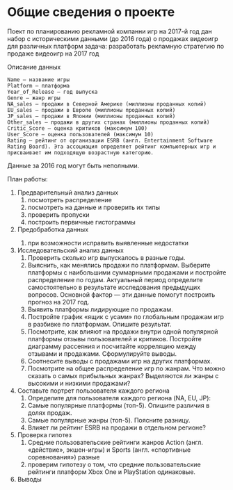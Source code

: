# Общие сведения о проекте

Поект по планированию рекламной компанни игр на 2017-й год
дан набор с историческими данными (до 2016 года) о продажах видеоигр для различных платформ
задача:
разработать рекламную стратегию по продаже видеоигр на 2017 год

Описание данных

    Name — название игры
    Platform — платформа
    Year_of_Release — год выпуска
    Genre — жанр игры
    NA_sales — продажи в Северной Америке (миллионы проданных копий)
    EU_sales — продажи в Европе (миллионы проданных копий)
    JP_sales — продажи в Японии (миллионы проданных копий)
    Other_sales — продажи в других странах (миллионы проданных копий)
    Critic_Score — оценка критиков (максимум 100)
    User_Score — оценка пользователей (максимум 10)
    Rating — рейтинг от организации ESRB (англ. Entertainment Software Rating Board). Эта ассоциация определяет рейтинг компьютерных игр и присваивает им подходящую возрастную категорию.

Данные за 2016 год могут быть неполными.

План работы:
<ol>
<li>Предварительный анализ данных
    <ol>
    <li> посмотреть распределение
    <li> посмотреть на данные и проверить их типы
    <li> проверить пропуски
    <li> построить первичные гистограммы
    </ol>
<li>Предобработка данных</li>
    <ol>
    <li> при возможности исправить выявленные недостатки
    </ol>
<li>Исследовательский анализ данных
    <ol> 
    <li> Проверить сколько игр выпускалось в разные годы.
    <li> Выяснить, как менялись продажи по платформам. Выберите платформы с наибольшими суммарными продажами и постройте распределение по годам. Актуальный период определите самостоятельно в результате исследования предыдущих вопросов. Основной фактор — эти данные помогут построить прогноз на 2017 год.
    <li> Выявить платформы лидирующие по продажам.
    <li> Постройте график «ящик с усами» по глобальным продажам игр в разбивке по платформам. Опишите результат.
    <li> Посмотрите, как влияют на продажи внутри одной популярной платформы отзывы пользователей и критиков. Постройте диаграмму рассеяния и посчитайте корреляцию между отзывами и продажами. Сформулируйте выводы.
    <li> Соотнесите выводы с продажами игр на других платформах.
    <li>Посмотрите на общее распределение игр по жанрам. Что можно сказать о самых прибыльных жанрах? Выделяются ли жанры с высокими и низкими продажами?
    </ol>
<li>Составьте портрет пользователя каждого региона
   <ol> <li>Определите для пользователя каждого региона (NA, EU, JP):
    <li>Самые популярные платформы (топ-5). Опишите различия в долях продаж.
    <li>Самые популярные жанры (топ-5). Поясните разницу.
    <li>Влияет ли рейтинг ESRB на продажи в отдельном регионе?
    </ol>    
<li>Проверка гипотез
<ol>
    <li>Cредние пользовательские рейтинги жанров Action (англ. «действие», экшен-игры) и Sports (англ. «спортивные соревнования») разные
<li>проверим гипотезу о том, что средние пользовательские рейтинги платформ Xbox One и PlayStation одинаковые.  
</ol>
<li> Выводы
</ol>
